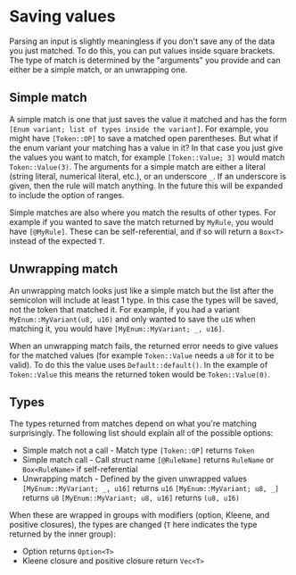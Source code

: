 # Saving values

Parsing an input is slightly meaningless if you don't save any of the data you just matched. To do this, you can put values inside square brackets. The type of match is determined by the "arguments" you provide and can either be a simple match, or an unwrapping one.

## Simple match

A simple match is one that just saves the value it matched and has the form `[Enum variant; list of types inside the variant]`. For example, you might have `[Token::OP]` to save a matched open parentheses. But what if the enum variant your matching has a value in it? In that case you just give the values you want to match, for example `[Token::Value; 3]` would match `Token::Value(3)`. The arguments for a simple match are either a literal (string literal, numerical literal, etc.), or an underscore `_`. If an underscore is given, then the rule will match anything. In the future this will be expanded to include the option of ranges.

Simple matches are also where you match the results of other types. For example if you wanted to save the match returned by `MyRule`, you would have `[@MyRule]`. These can be self-referential, and if so will return a `Box<T>` instead of the expected `T`.

## Unwrapping match

An unwrapping match looks just like a simple match but the list after the semicolon will include at least 1 type. In this case the types will be saved, not the token that matched it. For example, if you had a variant `MyEnum::MyVariant(u8, u16)` and only wanted to save the `u16` when matching it, you would have `[MyEnum::MyVariant; _, u16]`.

When an unwrapping match fails, the returned error needs to give values for the matched values (for example `Token::Value` needs a `u8` for it to be valid). To do this the value uses `Default::default()`. In the example of `Token::Value` this means the returned token would be `Token::Value(0)`.

## Types

The types returned from matches depend on what you're matching surprisingly. The following list should explain all of the possible options:
- Simple match not a call - Match type
  `[Token::OP]` returns `Token`
- Simple match call - Call struct name
  `[@RuleName]` returns `RuleName` or `Box<RuleName>` if self-referential
- Unwrapping match - Defined by the given unwrapped values
  `[MyEnum::MyVariant; _, u16]` returns `u16`
  `[MyEnum::MyVariant; u8, _]` returns `u8`
  `[MyEnum::MyVariant; u8, u16]` returns `(u8, u16)`

When these are wrapped in groups with modifiers (option, Kleene, and positive closures), the types are changed (`T` here indicates the type returned by the inner group):
- Option returns `Option<T>`
- Kleene closure and positive closure return `Vec<T>`
